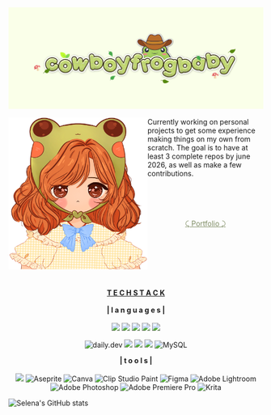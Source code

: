 ![headerlogo](./assets/Modern%20Cute%20Green%20Aesthetic%20Twitch%20Banner.png)


<img align="left" src="./assets/pfphat.png" height="300px" width="275px">

Currently working on personal projects to get some experience making things on my own from scratch. The goal is to have at least 3 complete repos by june 2026, as well as make a few contributions. 
<center><br><br><br><br>
<a href="https://cfb-exe.github.io/" style="color: #7e8c63">⤹ Portfolio ⤸</a>
<br><br></b><br><br></b><br><br></b><br><br>
<b><u>T E C H  S T A C K</u></b><br><br>
<b>| l a n g u a g e s  |</b><br><br>
<img src="https://img.shields.io/badge/HTML5-E34F26?style=for-the-badge&logo=html5&logoColor=white">
<img src="https://img.shields.io/badge/CSS3-1572B6?style=for-the-badge&logo=css3&logoColor=white">
<img src="https://img.shields.io/badge/JavaScript-323330?style=for-the-badge&logo=javascript&logoColor=F7DF1E">
<img src="https://img.shields.io/badge/json-5E5C5C?style=for-the-badge&logo=json&logoColor=white">
<img src="https://img.shields.io/badge/Python-FFD43B?style=for-the-badge&logo=python&logoColor=blue">


![daily.dev](https://img.shields.io/badge/daily.dev-CE3DF3?style=for-the-badge&logo=daily.dev&logoColor=white)
<img src="https://img.shields.io/badge/GitHub%20Pages-222222?style=for-the-badge&logo=github%20Pages&logoColor=white">
<img src="https://img.shields.io/badge/Node%20js-339933?style=for-the-badge&logo=nodedotjs&logoColor=white">
<img src="https://img.shields.io/badge/Visual_Studio_Code-0078D4?style=for-the-badge&logo=visual%20studio%20code&logoColor=whitee">
![MySQL](https://img.shields.io/badge/mysql-4479A1.svg?style=for-the-badge&logo=mysql&logoColor=white)

<b>| t o o l s |</b><br></br>
<img src="https://img.shields.io/badge/Notion-000000?style=for-the-badge&logo=notion&logoColor=white">
![Aseprite](https://img.shields.io/badge/Aseprite-FFFFFF?style=for-the-badge&logo=Aseprite&logoColor=#7D929E)
![Canva](https://img.shields.io/badge/Canva-%2300C4CC.svg?style=for-the-badge&logo=Canva&logoColor=white)
![Clip Studio Paint](https://img.shields.io/badge/ClipStudioPaint-%23CFD3D3.svg?style=for-the-badge&logo=ClipStudioPaint&logoColor=white)
![Figma](https://img.shields.io/badge/figma-%23F24E1E.svg?style=for-the-badge&logo=figma&logoColor=white)
![Adobe Lightroom](https://img.shields.io/badge/Adobe%20Lightroom-31A8FF.svg?style=for-the-badge&logo=Adobe%20Lightroom&logoColor=white)
![Adobe Photoshop](https://img.shields.io/badge/adobe%20photoshop-%2331A8FF.svg?style=for-the-badge&logo=adobe%20photoshop&logoColor=white)
![Adobe Premiere Pro](https://img.shields.io/badge/Adobe%20Premiere%20Pro-9999FF.svg?style=for-the-badge&logo=Adobe%20Premiere%20Pro&logoColor=white)
![Krita](https://img.shields.io/badge/Krita-203759?style=for-the-badge&logo=krita&logoColor=EEF37B)
</center>

![Selena's GitHub stats](https://github-readme-stats.vercel.app/api?username=cfb-exe&theme=buefy_icons=true)
